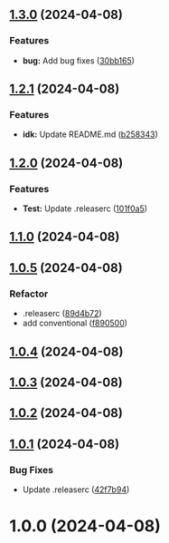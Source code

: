 ## [1.3.0](https://github.com/crimera/semantic-tests/compare/v1.2.1...v1.3.0) (2024-04-08)


### Features

* **bug:** Add bug fixes ([30bb165](https://github.com/crimera/semantic-tests/commit/30bb165f79728d5a962ac83fa0fc9daf99142056))

## [1.2.1](https://github.com/crimera/semantic-tests/compare/v1.2.0...v1.2.1) (2024-04-08)


### Features

* **idk:** Update README.md ([b258343](https://github.com/crimera/semantic-tests/commit/b25834377f27f4199655ad0e1599fb225fabb0c0))

## [1.2.0](https://github.com/crimera/semantic-tests/compare/v1.1.0...v1.2.0) (2024-04-08)


### Features

* **Test:** Update .releaserc ([101f0a5](https://github.com/crimera/semantic-tests/commit/101f0a5d5d3e7a07f5b0fc652f6a30aa30262e96))

## [1.1.0](https://github.com/crimera/semantic-tests/compare/v1.0.5...v1.1.0) (2024-04-08)

## [1.0.5](https://github.com/crimera/semantic-tests/compare/v1.0.4...v1.0.5) (2024-04-08)


### Refactor

* .releaserc ([89d4b72](https://github.com/crimera/semantic-tests/commit/89d4b72c0120b8333f9d315d7c9b53f7844c705a))
* add conventional ([f890500](https://github.com/crimera/semantic-tests/commit/f89050049e75f73f901b17d090117cdf1e6a1f0d))

## [1.0.4](https://github.com/crimera/semantic-tests/compare/v1.0.3...v1.0.4) (2024-04-08)

## [1.0.3](https://github.com/crimera/semantic-tests/compare/v1.0.2...v1.0.3) (2024-04-08)

## [1.0.2](https://github.com/crimera/semantic-tests/compare/v1.0.1...v1.0.2) (2024-04-08)

## [1.0.1](https://github.com/crimera/semantic-tests/compare/v1.0.0...v1.0.1) (2024-04-08)


### Bug Fixes

* Update .releaserc ([42f7b94](https://github.com/crimera/semantic-tests/commit/42f7b9488851cb3e706517c96cc8a3788f721407))

# 1.0.0 (2024-04-08)
